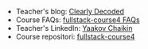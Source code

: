 * Teacher's blog: [Clearly Decoded](https://clearlydecoded.com/)
* Course FAQs: [fullstack-course4 FAQs](https://github.com/jhu-ep-coursera/fullstack-course4/blob/master/FAQ.md)
* Teacher's LinkedIn: [Yaakov Chaikin](https://www.linkedin.com/in/yaakovchaikin?challengeId=AQHwigeazp6G4wAAAXLwPcLD7qsfxmhD8IETHpIyrlFzZz_D6RUidCmklngkSKvucjaoGSPFFRZp_82ueoejqLJENb9RHydDzg&submissionId=5d36a656-4a12-1c16-8281-28556aa75d43)
* Course repositori: [fullstack-course4](https://github.com/jhu-ep-coursera/fullstack-course4)